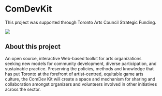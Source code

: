 # ComDevKit

This project was supported through Toronto Arts Council Strategic Funding.

![][image-1]

## About this project

An open source, interactive Web-based toolkit for arts organizations seeking new models for community development, diverse participation, and sustainable practice. Preserving the policies, methods and knowledge that has put Toronto at the forefront of artist-centred, equitable game arts culture, the ComDev Kit will create a space and mechanism for sharing and collaboration amongst organizers and volunteers involved in other initiatives across the sector.

[image-1]:	assets/images/tac-logo.png